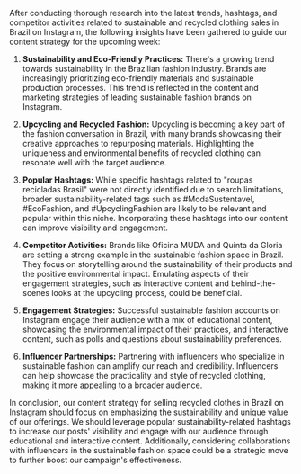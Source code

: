 After conducting thorough research into the latest trends, hashtags, and competitor activities related to sustainable and recycled clothing sales in Brazil on Instagram, the following insights have been gathered to guide our content strategy for the upcoming week:

1. **Sustainability and Eco-Friendly Practices:** There's a growing trend towards sustainability in the Brazilian fashion industry. Brands are increasingly prioritizing eco-friendly materials and sustainable production processes. This trend is reflected in the content and marketing strategies of leading sustainable fashion brands on Instagram.

2. **Upcycling and Recycled Fashion:** Upcycling is becoming a key part of the fashion conversation in Brazil, with many brands showcasing their creative approaches to repurposing materials. Highlighting the uniqueness and environmental benefits of recycled clothing can resonate well with the target audience.

3. **Popular Hashtags:** While specific hashtags related to "roupas recicladas Brasil" were not directly identified due to search limitations, broader sustainability-related tags such as #ModaSustentavel, #EcoFashion, and #UpcyclingFashion are likely to be relevant and popular within this niche. Incorporating these hashtags into our content can improve visibility and engagement.

4. **Competitor Activities:** Brands like Oficina MUDA and Quinta da Gloria are setting a strong example in the sustainable fashion space in Brazil. They focus on storytelling around the sustainability of their products and the positive environmental impact. Emulating aspects of their engagement strategies, such as interactive content and behind-the-scenes looks at the upcycling process, could be beneficial.

5. **Engagement Strategies:** Successful sustainable fashion accounts on Instagram engage their audience with a mix of educational content, showcasing the environmental impact of their practices, and interactive content, such as polls and questions about sustainability preferences.

6. **Influencer Partnerships:** Partnering with influencers who specialize in sustainable fashion can amplify our reach and credibility. Influencers can help showcase the practicality and style of recycled clothing, making it more appealing to a broader audience.

In conclusion, our content strategy for selling recycled clothes in Brazil on Instagram should focus on emphasizing the sustainability and unique value of our offerings. We should leverage popular sustainability-related hashtags to increase our posts' visibility and engage with our audience through educational and interactive content. Additionally, considering collaborations with influencers in the sustainable fashion space could be a strategic move to further boost our campaign's effectiveness.